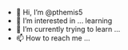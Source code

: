 - 👋 Hi, I’m @pthemis5
- 👀 I’m interested in ... learning
- 🌱 I’m currently trying to learn ... 
- 📫 How to reach me ...


